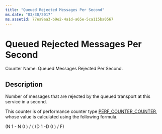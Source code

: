 ```yaml
---
title: "Queued Rejected Messages Per Second"
ms.date: "03/30/2017"
ms.assetid: 77ea9aa3-b9e2-4a1d-a65e-5ca115ba0567
---
```

# Queued Rejected Messages Per Second
Counter Name: Queued Messages Rejected Per Second.  
  
## Description  
 Number of messages that are rejected by the queued transport at this service in a second.  
  
 This counter is of performance counter type [PERF_COUNTER_COUNTER](https://go.microsoft.com/fwlink/?LinkID=94649), whose value is calculated using the following formula.  
  
 (N 1 - N 0 ) / ( (D 1 -D 0 ) / F)
